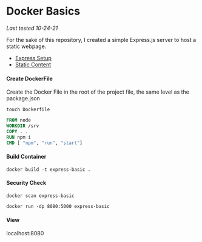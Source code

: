 # Docker Basics
_Last tested 10-24-21_

For the sake of this repository, I created a simple Express.js server to host a static webpage. 

- [Express Setup](https://github.com/Renrek/notes/blob/main/Express/express-basic-web-server.md)
- [Static Content](https://github.com/Renrek/notes/blob/main/HTML)

#### Create DockerFile

Create the Docker File in the root of the project file, the same level as the package.json

```shell
touch Dockerfile
```

```Dockerfile
FROM node
WORKDIR /srv
COPY . .
RUN npm i
CMD [ "npm", "run", "start"]

```

#### Build Container

```shell
docker build -t express-basic .
```

#### Security Check
```shell
docker scan express-basic
```

```shell
docker run -dp 8080:5000 express-basic
```

#### View
localhost:8080